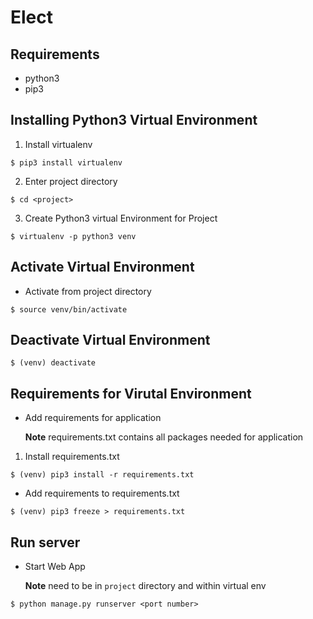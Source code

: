# Elect
## Requirements
* python3
* pip3
## Installing Python3 Virtual Environment
1) Install virtualenv
```
$ pip3 install virtualenv
```
2) Enter project directory
```
$ cd <project>
```
3) Create Python3 virtual Environment for Project
```
$ virtualenv -p python3 venv
```
## Activate Virtual Environment
* Activate from project directory
```
$ source venv/bin/activate
```
## Deactivate Virtual Environment
```
$ (venv) deactivate
```
## Requirements for Virutal Environment
* Add requirements for application

	**Note** requirements.txt contains all packages needed for application
1) Install requirements.txt
```
$ (venv) pip3 install -r requirements.txt
```
* Add requirements to requirements.txt
```
$ (venv) pip3 freeze > requirements.txt
```
## Run server
* Start Web App

	**Note** need to be in `project` directory and within virtual env
```
$ python manage.py runserver <port number>
```
